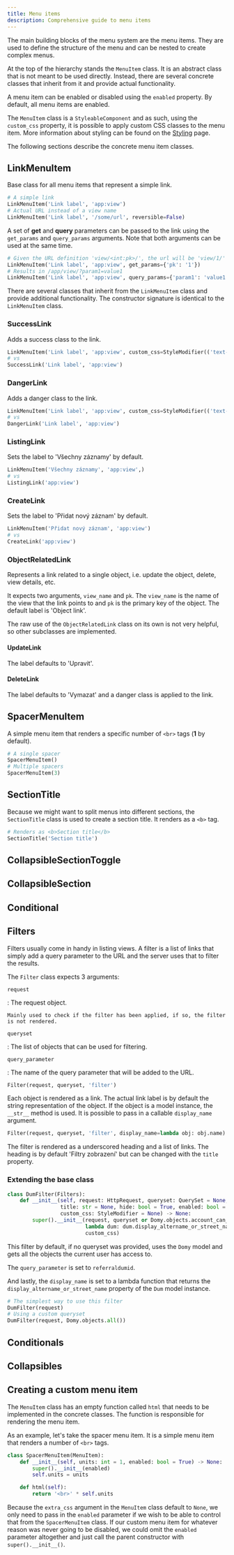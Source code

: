 ```yaml
---
title: Menu items
description: Comprehensive guide to menu items
---
```


The main building blocks of the menu system are the menu items. They are used to define the structure of the menu and can be nested to create complex menus.

At the top of the hierarchy stands the `MenuItem` class. It is an abstract class that is not meant to be used directly. Instead, there are several concrete classes that inherit from it and provide actual functionality.

A menu item can be enabled or disabled using the `enabled` property. By default, all menu items are enabled.

The `MenuItem` class is a `StyleableComponent` and as such, using the `custom_css` property, it is possible to apply custom CSS classes to the menu item. More information about styling can be found on the [Styling](/shared-library/styleable-components/) page.

The following sections describe the concrete menu item classes.

## LinkMenuItem

Base class for all menu items that represent a simple link.

```Python title="Basic usage"
# A simple link
LinkMenuItem('Link label', 'app:view')
# Actual URL instead of a view name
LinkMenuItem('Link label', '/some/url', reversible=False)
```

A set of **get** and **query** parameters can be passed to the link using the `get_params` and `query_params` arguments. Note that both arguments can be used at the same time.

```Python title="Get and query parameters"
# Given the URL definition 'view/<int:pk>/', the url will be 'view/1/'
LinkMenuItem('Link label', 'app:view', get_params={'pk': '1'})
# Results in /app/view/?param1=value1
LinkMenuItem('Link label', 'app:view', query_params={'param1': 'value1'})
```

There are several classes that inherit from the `LinkMenuItem` class and provide additional functionality. The constructor signature is identical to the `LinkMenuItem` class.

### SuccessLink

Adds a success class to the link.

```Python
LinkMenuItem('Link label', 'app:view', custom_css=StyleModifier(('text-success',)))
# vs
SuccessLink('Link label', 'app:view')
```

### DangerLink

Adds a danger class to the link.

```Python
LinkMenuItem('Link label', 'app:view', custom_css=StyleModifier(('text-danger',)))
# vs
DangerLink('Link label', 'app:view')
```

### ListingLink

Sets the label to 'Všechny záznamy' by default.

```Python
LinkMenuItem('Všechny záznamy', 'app:view',)
# vs
ListingLink('app:view')
```

### CreateLink

Sets the label to 'Přidat nový záznam' by default.

```Python
LinkMenuItem('Přidat nový záznam', 'app:view')
# vs
CreateLink('app:view')
```

### ObjectRelatedLink

Represents a link related to a single object, i.e. update the object, delete, view details, etc.

It expects two arguments, `view_name` and `pk`. The `view_name` is the name of the view that the link points to and `pk` is the primary key of the object. The default label is 'Object link'.

The raw use of the `ObjectRelatedLink` class on its own is not very helpful, so other subclasses are implemented.

#### UpdateLink

The label defaults to 'Upravit'.

#### DeleteLink

The label defaults to 'Vymazat' and a danger class is applied to the link.

## SpacerMenuItem

A simple menu item that renders a specific number of `<br>` tags (**1** by default).

```Python title="Basic usage"
# A single spacer
SpacerMenuItem()
# Multiple spacers
SpacerMenuItem(3)
```

## SectionTitle

Because we might want to split menus into different sections, the `SectionTitle` class is used to create a section title. It renders as a `<b>` tag.

```Python
# Renders as <b>Section title</b>
SectionTitle('Section title')
```

## CollapsibleSectionToggle

## CollapsibleSection

## Conditional

## Filters

Filters usually come in handy in listing views. A filter is a list of links that simply add a query parameter to the URL and the server uses that to filter the results.

The `Filter` class expects 3 arguments:

`request`

:   The request object. 

    Mainly used to check if the filter has been applied, if so, the filter is not rendered.

`queryset`

:   The list of objects that can be used for filtering.

`query_parameter`

:   The name of the query parameter that will be added to the URL.

```Python title="Basic usage"
Filter(request, queryset, 'filter')
```

Each object is rendered as a link. The actual link label is by default the string representation of the object. If the object is a model instance, the `__str__` method is used. It is possible to pass in a callable `display_name` argument.

```Python title="Custom display name"
Filter(request, queryset, 'filter', display_name=lambda obj: obj.name)
```

The filter is rendered as a underscored heading and a list of links. The heading is by default 'Filtry zobrazení' but can be changed with the `title` property.

### Extending the base class

```Python title="DumFilter"
class DumFilter(Filters):
    def __init__(self, request: HttpRequest, queryset: QuerySet = None, 
                 title: str = None, hide: bool = True, enabled: bool = True,
                 custom_css: StyleModifier = None) -> None:
        super().__init__(request, queryset or Domy.objects.account_can_see(request.user), 'referraldumid',
                         lambda dum: dum.display_altername_or_street_name, title, hide, enabled,
                         custom_css)
```

This filter by default, if no queryset was provided, uses the `Domy` model and gets all the objects the current user has access to. 

The `query_parameter` is set to `referraldumid`.

And lastly, the `display_name` is set to a lambda function that returns the `display_altername_or_street_name` property of the `Dum` model instance.

```Python title="Usage"
# The simplest way to use this filter
DumFilter(request)
# Using a custom queryset
DumFilter(request, Domy.objects.all())
```

## Conditionals

## Collapsibles

## Creating a custom menu item

The `MenuItem` class has an empty function called `html` that needs to be implemented in the concrete classes. The function is responsible for rendering the menu item.

As an example, let's take the spacer menu item. It is a simple menu item that renders a number of `<br>` tags.

```Python title="The spacer menu item implementation"
class SpacerMenuItem(MenuItem):
    def __init__(self, units: int = 1, enabled: bool = True) -> None:
        super().__init__(enabled)
        self.units = units

    def html(self):
        return '<br>' * self.units
```

Because the `extra_css` argument in the `MenuItem` class default to `None`, we only need to pass in the `enabled` parameter if we wish to be able to control that from the `SpacerMenuItem` class. If our custom menu item for whatever reason was never going to be disabled, we could omit the `enabled` parameter altogether and just call the parent constructor with `super().__init__()`.